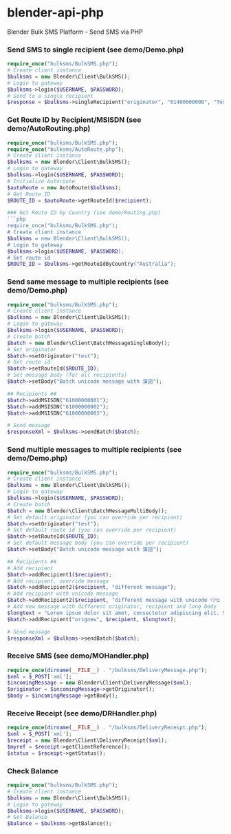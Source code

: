 # blender-api-php
Blender Bulk SMS Platform - Send SMS via PHP



### Send SMS to single recipient (see demo/Demo.php)
```php
require_once("bulksms/BulkSMS.php");
# Create client instance
$bulksms = new Blender\Client\BulkSMS();
# Login to gateway
$bulksms->login($USERNAME, $PASSWORD);
# Send to a single recipient
$response = $bulksms->singleRecipient("originator", "61400000000", "Test SMS", $ROUTE_ID, "my-reference");
```


### Get Route ID by Recipient/MSISDN (see demo/AutoRouting.php)
```php
require_once("bulksms/BulkSMS.php");
require_once("bulksms/AutoRoute.php");
# Create client instance
$bulksms = new Blender\Client\BulkSMS();
# Login to gateway
$bulksms->login($USERNAME, $PASSWORD);
# Initialize Autoroute
$autoRoute = new AutoRoute($bulksms);
# Get Route ID
$ROUTE_ID = $autoRoute->getRouteId($recipient);

### Get Route ID by Country (see demo/Routing.php)
```php
require_once("bulksms/BulkSMS.php");
# Create client instance
$bulksms = new Blender\Client\BulkSMS();
# Login to gateway
$bulksms->login($USERNAME, $PASSWORD);
# Get route id
$ROUTE_ID = $bulksms->getRouteIdByCountry("Australia");
```


### Send same message to multiple recipients (see demo/Demo.php)
```php
require_once("bulksms/BulkSMS.php");
# Create client instance
$bulksms = new Blender\Client\BulkSMS();
# Login to gateway
$bulksms->login($USERNAME, $PASSWORD);
# Create batch
$batch = new Blender\Client\BatchMessageSingleBody();
# Set originator
$batch->setOriginator("test");
# Set route id
$batch->setRouteId($ROUTE_ID);
# Set message body (for all recipients)
$batch->setBody("Batch unicode message with 漢語");

## Recipients ##
$batch->addMSISDN("61000000001");
$batch->addMSISDN("61000000002");
$batch->addMSISDN("61000000003");

# Send message
$responseXml = $bulksms->sendBatch($batch);
```

### Send multiple messages to multiple recipients (see demo/Demo.php)
```php
require_once("bulksms/BulkSMS.php");
# Create client instance
$bulksms = new Blender\Client\BulkSMS();
# Login to gateway
$bulksms->login($USERNAME, $PASSWORD);
# Create batch
$batch = new Blender\Client\BatchMessageMultiBody();
# Set default originator (you can override per recipient)
$batch->setOriginator("test");
# Set default route id (you can override per recipient)
$batch->setRouteId($ROUTE_ID);
# Set default message body (you can override per recipient)
$batch->setBody("Batch unicode message with 漢語");

## Recipients ##
# Add recipient
$batch->addRecipient1($recipient);
# Add recipient, override message
$batch->addRecipient2($recipient, "different message");
# Add recipient with unicode message
$batch->addRecipient2($recipient, "different message with unicode טוקיו 東京(Tokyo)");
# Add new message with different originator, recipient and long body
$longtext = "Lorem ipsum dolor sit amet, consectetur adipiscing elit. Suspendisse auctor turpis at nunc rutrum, eget sodales turpis molestie. Nullam mattis sit amet urna et tristique. Vivamus nec justo et dui sed. 200+ chars";
$batch->addRecipient("orignew", $recipient, $longtext);

# Send message
$responseXml = $bulksms->sendBatch($batch);
```



### Receive SMS (see demo/MOHandler.php)

```php
require_once(dirname(__FILE__) . "/bulksms/DeliveryMessage.php");
$xml = $_POST['xml'];
$incomingMessage = new Blender\Client\DeliveryMessage($xml);
$originator = $incomingMessage->getOriginator();
$body = $incomingMessage->getBody();
```
### Receive Receipt (see demo/DRHandler.php)

```php
require_once(dirname(__FILE__) . "/bulksms/DeliveryReceipt.php");
$xml = $_POST['xml'];
$receipt = new Blender\Client\DeliveryReceipt($xml);
$myref = $receipt->getClientReference();
$status = $receipt->getStatus();
```

### Check Balance

```php
require_once("bulksms/BulkSMS.php");
# Create client instance
$bulksms = new Blender\Client\BulkSMS();
# Login to gateway
$bulksms->login($USERNAME, $PASSWORD);
# Get Balance
$balance = $bulksms->getBalance();
```